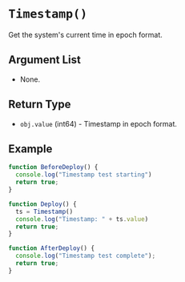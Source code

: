 # `Timestamp()`

Get the system's current time in epoch format.

## Argument List

 * None.

## Return Type

  * `obj.value` (int64) - Timestamp in epoch format.

## Example

```js
function BeforeDeploy() {
  console.log("Timestamp test starting")
  return true;
}

function Deploy() {
  ts = Timestamp()
  console.log("Timestamp: " + ts.value)
  return true;
}

function AfterDeploy() {
  console.log("Timestamp test complete");
  return true;
}
```

